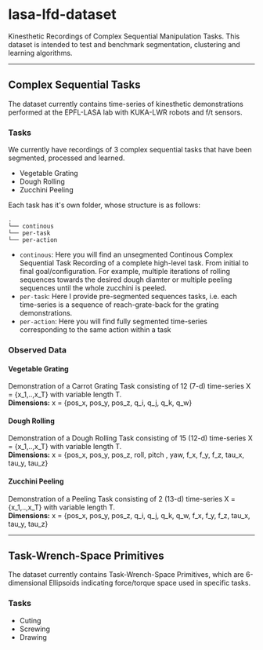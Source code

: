 # lasa-lfd-dataset
Kinesthetic Recordings of Complex Sequential Manipulation Tasks. This dataset is intended to test and benchmark segmentation, clustering and learning algorithms.

---

## Complex Sequential Tasks
The dataset currently contains time-series of kinesthetic demonstrations performed at the EPFL-LASA lab with KUKA-LWR robots and f/t sensors. 

### Tasks
We currently have recordings of 3 complex sequential tasks that have been segmented, processed and learned.
- Vegetable Grating
- Dough Rolling
- Zucchini Peeling

Each task has it's own folder, whose structure is as follows:
```
.
└── continous
└── per-task
└── per-action
```

- ```continous```: Here you will find an unsegmented Continous Complex Sequential Task Recording of a complete high-level task.
From initial to final goal/configuration. For example, multiple iterations of rolling sequences towards the desired dough diamter or multiple peeling sequences until the whole zucchini is peeled.
- ```per-task```: Here I provide pre-segmented sequences tasks, i.e. each time-series is a sequence of reach-grate-back for the grating demonstrations.
- ```per-action```: Here you will find fully segmented time-series corresponding to the same action within a task

### Observed Data

#### Vegetable Grating 
Demonstration of a Carrot Grating Task consisting of 12 (7-d) time-series X = {x_1,..,x_T} with variable length T.  
**Dimensions:** x = {pos_x, pos_y, pos_z, q_i, q_j, q_k, q_w}


#### Dough Rolling
Demonstration of a Dough Rolling Task consisting of 15 (12-d) time-series X = {x_1,..,x_T} with variable length T.  
**Dimensions:** x = {pos_x, pos_y, pos_z, roll, pitch , yaw, f_x, f_y, f_z, tau_x, tau_y, tau_z}

#### Zucchini Peeling
Demonstration of a Peeling Task consisting of 2 (13-d) time-series X = {x_1,..,x_T} with variable length T.  
**Dimensions:** x = {pos_x, pos_y, pos_z, q_i, q_j, q_k, q_w, f_x, f_y, f_z, tau_x, tau_y, tau_z}

---

## Task-Wrench-Space Primitives
The dataset currently contains Task-Wrench-Space Primitives, which are 6-dimensional Ellipsoids indicating force/torque space used in specific tasks.

### Tasks
- Cuting
- Screwing
- Drawing
